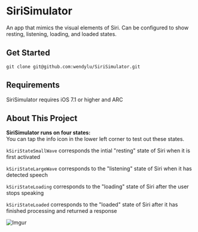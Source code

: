 SiriSimulator
=============

An app that mimics the visual elements of Siri. Can be configured to show resting, listening, loading, and loaded states.

## Get Started

```
git clone git@github.com:wendylu/SiriSimulator.git
```

## Requirements

SiriSimulator requires iOS 7.1 or higher and ARC

## About This Project

**SiriSimulator runs on four states:**  
You can tap the info icon in the lower left corner to test out these states.

`kSiriStateSmallWave` corresponds the intial "resting" state of Siri when it is first activated
    
`kSiriStateLargeWave` corresponds to the "listening" state of Siri when it has detected speech
    
`kSiriStateLoading` corresponds to the "loading" state of Siri after the user stops speaking
    
`kSiriStateLoaded` corresponds to the "loaded" state of Siri after it has finished processing and returned a response

![Imgur](http://i.imgur.com/P23mvn2.gif)
